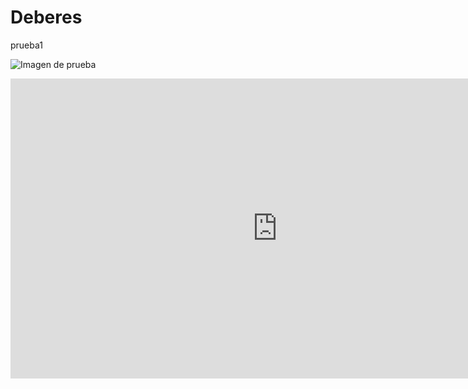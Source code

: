 # Deberes

prueba1

![Imagen de prueba](https://www.wikiyoutubers.com/img/vegetta777)


<iframe width="854" height="480" src="https://www.youtube.com/embed/TD8YZ09GhPE" frameborder="0" allowfullscreen></iframe>
